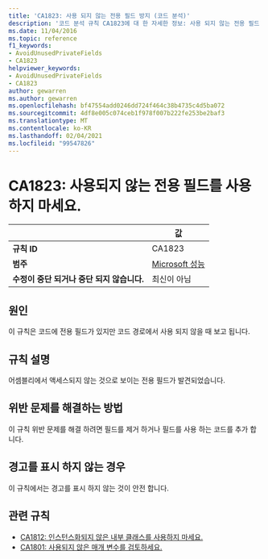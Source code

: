 ```yaml
---
title: 'CA1823: 사용 되지 않는 전용 필드 방지 (코드 분석)'
description: '코드 분석 규칙 CA1823에 대 한 자세한 정보: 사용 되지 않는 전용 필드 방지'
ms.date: 11/04/2016
ms.topic: reference
f1_keywords:
- AvoidUnusedPrivateFields
- CA1823
helpviewer_keywords:
- AvoidUnusedPrivateFields
- CA1823
author: gewarren
ms.author: gewarren
ms.openlocfilehash: bf47554add0246dd724f464c38b4735c4d5ba072
ms.sourcegitcommit: 4df8e005c074ceb1f978f007b222fe253be2baf3
ms.translationtype: MT
ms.contentlocale: ko-KR
ms.lasthandoff: 02/04/2021
ms.locfileid: "99547826"
---
```

# <a name="ca1823-avoid-unused-private-fields"></a>CA1823: 사용되지 않는 전용 필드를 사용하지 마세요.

| | 값 |
|-|-|
| **규칙 ID** |CA1823|
| **범주** |[Microsoft 성능](performance-warnings.md)|
| **수정이 중단 되거나 중단 되지 않습니다.** |최신이 아님|

## <a name="cause"></a>원인

이 규칙은 코드에 전용 필드가 있지만 코드 경로에서 사용 되지 않을 때 보고 됩니다.

## <a name="rule-description"></a>규칙 설명

어셈블리에서 액세스되지 않는 것으로 보이는 전용 필드가 발견되었습니다.

## <a name="how-to-fix-violations"></a>위반 문제를 해결하는 방법

이 규칙 위반 문제를 해결 하려면 필드를 제거 하거나 필드를 사용 하는 코드를 추가 합니다.

## <a name="when-to-suppress-warnings"></a>경고를 표시 하지 않는 경우

이 규칙에서는 경고를 표시 하지 않는 것이 안전 합니다.

## <a name="related-rules"></a>관련 규칙

- [CA1812: 인스턴스화되지 않은 내부 클래스를 사용하지 마세요.](ca1812.md)
- [CA1801: 사용되지 않은 매개 변수를 검토하세요.](ca1801.md)
